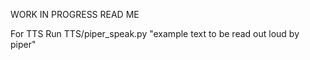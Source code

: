 WORK IN PROGRESS READ ME

For TTS
Run TTS/piper_speak.py "example text to be read out loud by piper"
